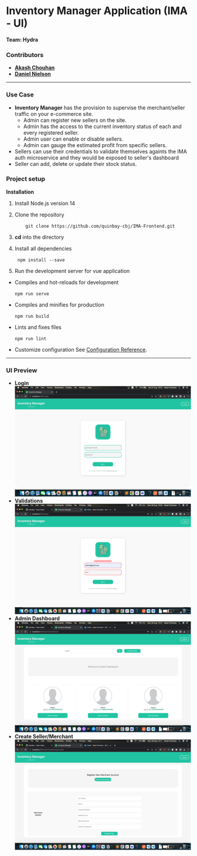 # Inventory Manager Application (IMA - UI) 

**Team: Hydra**

### Contributors
* **[Akash Chouhan](mailto:akash.chouhan@quinbay.com)**
* **[Daniel Nielson](mailto:daniel.nelson@quinbay.com)**

---
### Use Case
* **Inventory Manager** has the provision to supervise the merchant/seller traffic on your e-commerce site.
    * Admin can register new sellers on the site.
    * Admin has the access to the current inventory status of each and every registered seller.
    * Admin user can enable or disable sellers.
    * Admin can gauge the estimated profit from specific sellers.
* Sellers can use their credentials to validate themselves againts the IMA auth microservice and they would be exposed to seller's dashboard
* Seller can add, delete or update their stock status.

### Project setup

**Installation**
1. Install Node.js version 14
2. Clone the repository
    ```
        git clone https://github.com/quinbay-cbj/IMA-Frontend.git
    ```
3. **cd** into the directory
4. Install all dependencies
    ```
     npm install --save
    ```
    
5. Run the development server for vue application

*  Compiles and hot-reloads for development
    ```
    npm run serve
    ```
* Compiles and minifies for production
    ```
    npm run build
    ```
* Lints and fixes files
    ```
    npm run lint
    ```

* Customize configuration
    See [Configuration Reference](https://cli.vuejs.org/config/).

---
### UI Preview

* **Login**
    ![Login-Screen](./src/assets/login-screen.png)
* **Validations**
    ![Login-Validation](./src//assets/login-validation.png)
* **Admin Dashboard**
    ![Admin Dasboard](./src/assets/admin-dashboard.png)
* **Create Seller/Merchant**
     ![Create Seller](./src/assets/create-seller.png)
